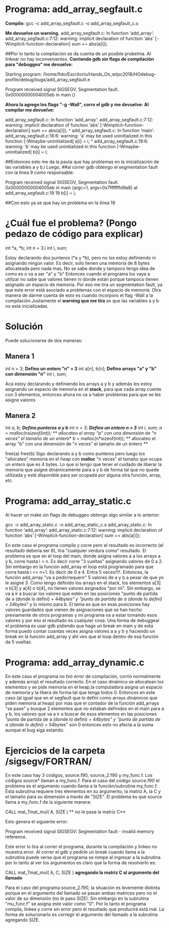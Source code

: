 # Programa: add_array_segfault.c 

**Compilo:**
gcc -c add_array_segfault.c -o add_array_segfault_c.o

**Me devuelve un warning.**
add_array_segfault.c: In function ‘add_array’:
add_array_segfault.c:7:12: warning: implicit declaration of function ‘abs’ [-Wimplicit-function-declaration]
     sum += abs(a[i]);

##Por lo tanto la compilación se da cuenta de un posible probelma. Al linkear no hay inconvenientes.
**Corriendo gdb sin flags de compilación para "debuggeo" me devuelve:**

Starting program: /home/fido/Escritorio/Hands_On_wtpc2018/HOdebug-profile/debug/bugs/add_array_segfault.e 

Program received signal SIGSEGV, Segmentation fault.
0x00000000004005eb in main ()

**Ahora la agrego los flags "-g -Wall", corro el gdb y me devuelve:
Al compilar me devuelve:**

add_array_segfault.c: In function ‘add_array’:
add_array_segfault.c:7:12: warning: implicit declaration of function ‘abs’ [-Wimplicit-function-declaration]
     sum += abs(a[i]);
            ^
add_array_segfault.c: In function ‘main’:
add_array_segfault.c:18:6: warning: ‘a’ may be used uninitialized in this function [-Wmaybe-uninitialized]
     a[i] = i;
      ^
add_array_segfault.c:19:6: warning: ‘b’ may be used uninitialized in this function [-Wmaybe-uninitialized]
     b[i] = i;

##Entonces esto me da la pauta que hay problemas en la inicialización de las variables a y b.i Luego,
##al correr gdb obtengo el segmentation fault con la línea 9 como responsable:


Program received signal SIGSEGV, Segmentation fault.
0x00000000004005eb in main (argc=1, argv=0x7fffffffd9a8) at add_array_segfault.c:19
19	    b[i] = i;

##Con esto ya se que hay un problema en la línea 19

# ¿Cuál fue el problema? (Pongo pedazo de código para explicar)
  int *a, *b;
  int n = 3;i
  int i, sum;

Estoy declarando dos punteros (*a y *b), pero no los estoy definiendo ni asignando ningún valor. Es decir, solo 
tienen una memoria de 8 bytes allocateada pero nada mas. No se sabe donde y tampoco tengo idea de como es o va a 
ser "a" y "b" Entonces cuando el programa los vaya a utilizar no sabe que valores tienen ni donde están porque 
tampoco tienen asignado un espacio de memoria. Por eso me tira un segmentation fault, ya que este error está 
asociado a problemas con el espacio de memoria. Otra manera de darme cuenta de esto es cuando incorporo el flag 
-Wall a la compilación.Justamente el **warning que me tira** es que las variables a y b no está inicializadas.

# Solución

Puede solucionarse de dos maneras:

## Manera 1

  int n = 3;  **Defino un entero "n" = 3**
  int a[n], b[n]; **Defino arrays "a" y "b" con dimensión "n"**
  int i, sum;

Acá estoy declarando y definiendo los arrays a y b y además les estoy asignando un espacio de memoria en el **stack**,
para que cada array cuente con 3 elementos, entonces ahora no va a haber problemas para que se les asigne valores

## Manera 2

  int *a, *b; **Defino punteros a y b**
  int n = 3;  **Defino un entero n = 3**
  int i, sum;
  a = malloc(n*sizeof(int)); ** allocateo el array "a" con una dimensión de "n veces" el tamaño de un entero**
  b = malloc(n*sizeof(int)); ** allocateo el array "b" con una dimensión de "n veces" el tamaño de un entero **

 
  free(a)
  free(b)
Sigo declarando a y b como punteros pero luego los "allocateo" memoria en el heap con **malloc** "n veces" 
el tamaño que ocupa un entero que es 4 bytes. Lo que si tengo que tener el cuidado de liberar la memoria 
que asigné dinámicamente para a y b de forma tal que no quede utilizada y esté disponible para ser ocupada
por alguna otra función, array, etc.

# Programa: add_array_static.c

Al hacer un make sin flags de debuggeo obtengo algo similar a lo anterior:

gcc   -c add_array_static.c -o add_array_static_c.o
add_array_static.c: In function ‘add_array’:
add_array_static.c:7:12: warning: implicit declaration of function ‘abs’ [-Wimplicit-function-declaration]
     sum += abs(a[i]);
 
 En este caso el programa compila y corre pero el resultado es incorrecto (el resultado debería ser  6), tira 
"cualquier verdura como" resultado. El problema es que en el loop del main, donde asigna valores a a los arrays
 a y b, corre hasta i < n. Es decir corre "3 vueltas" asignando valores de 0 a 2. Sin embargo en la función 
add_array el loop está programado para que corra hasta i <= n+1. Es decir de 0 a 4. Entra 5 veces!!!!. Entonces, 
la función add_array "va a pedir/requerir" 5 valores de a y b a pesar de que yo le asigné 3. Como tengo definido 
los arrays en el stack, los elementos a[3] o b[3] y a[4] o b[4], no tienen valores asignados "por mi". Sin embargo,
 se va a ir a buscar los valores que estén en las posiciones "punto de partida de a (donde lo definí) + 4*4bytes" y 
"punto de partida de a (donde lo definí) + 5*4bytes" y lo mismo para b. El tema es que en esas posiciones hay 
valores guardados que vienen de asignaciones que se han hecho previamente de otros programas y mi programa va a 
estar tomando esos valores y por eso el resultado es cualquier cosa. Una forma de debuggear el problema es usar
gdb pidiendo que haga un break en main y de esta forma puedo contar cuantas veces asigna valores a a y b y haciendo
un break en la función add_array y ahí veo que el loop dentro de esa función da 5 vueltas.

# Programa: add_array_dynamic.c

En este caso el programa no tiró error de compilación, corrió normalmente y además arrojó el resultado correcto. 
En el caso dinámico se allocatean los elementos y se pide memoria en el heap,la computadora asigna un espacio de 
memoria y la libera de forma tal que tenga todos 0. Entonces en este caso (al igual que en el segfault que lo definí 
como arrays dinámicos que piden memoria al heap) por más que el contador de la función add_arrays "se pase" y 
busque 2 elementos que no estaban definidos en el main para a y b, los valores que va a ir a buscar de esos 
elementos en las posiciones "punto de partida de a (donde lo definí) + 4*4bytes" y "punto de partida de a 
(donde lo definí) + 5*4bytes" son 0 entonces esto no afecta a la suma aunque el bug siga estando.

# Ejercicios de la carpeta /sigsegv/FORTRAN/

En este caso hay 3 códigos, source.f90, source_2.f90 y my_func.f. Los códigos source* llaman a my_func.f. Para el
caso del código source.f90 el problema es el argumento cuando llama a la función/subrutina my_func.f. Esta 
subrutina requiere tres elementos en su argumento, la matriz A, la C y el tamaño para su dimensión a través de 
"SIZE". El problema es que source llama a my_func.f de la siguiente manera:

  CALL mat_Tmat_mul( A, SIZE ) ** no le pasa la matriz C**

Esto genera el siguiente error:

Program received signal SIGSEGV: Segmentation fault - invalid memory reference.

Este error lo tira al correr el programa, durante la compilación y linkeo no muestra error. Al correr el gdb
y pedirle un break cuando llama a la subrutina puede verse que el programa se rompe al ingresar a la subrutina
por lo tanto al ver los argumentos es claro que la forma de resolverlo es:

  CALL mat_Tmat_mul( A, C, SIZE ) **agregando la matriz C al argumento del llamado**

Para el caso del programa source_2.f90, la situación es levemente distinta porque en el argumento del llamado
se pasan ambas matrices pero no el valor de su dimensión (no le paso SIZE). Sin embargo en la subrutina "mu_func.f"
se asigna este valor como "0". Por lo tanto el programa compila, linkea y corre sin error pero el resultado que
producirá está mal. La forma de solucionarlo es corregir el argumento del llamado a la subrutina agregando SIZE.
